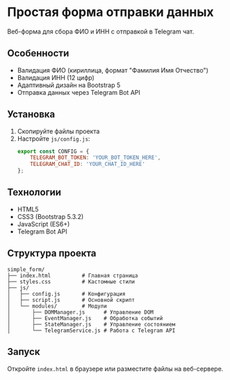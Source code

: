# Простая форма отправки данных

Веб-форма для сбора ФИО и ИНН с отправкой в Telegram чат.

## Особенности

- Валидация ФИО (кириллица, формат "Фамилия Имя Отчество")
- Валидация ИНН (12 цифр)
- Адаптивный дизайн на Bootstrap 5
- Отправка данных через Telegram Bot API

## Установка

1. Скопируйте файлы проекта
2. Настройте `js/config.js`:
   ```javascript
   export const CONFIG = {
       TELEGRAM_BOT_TOKEN: 'YOUR_BOT_TOKEN_HERE',
       TELEGRAM_CHAT_ID: 'YOUR_CHAT_ID_HERE'
   };
   ```

## Технологии

- HTML5
- CSS3 (Bootstrap 5.3.2)
- JavaScript (ES6+)
- Telegram Bot API

## Структура проекта

```
simple_form/
├── index.html          # Главная страница
├── styles.css          # Кастомные стили
├── js/
│   ├── config.js       # Конфигурация
│   ├── script.js       # Основной скрипт
│   └── modules/        # Модули
│       ├── DOMManager.js      # Управление DOM
│       ├── EventManager.js    # Обработка событий
│       ├── StateManager.js    # Управление состоянием
│       └── TelegramService.js # Работа с Telegram API
```

## Запуск

Откройте `index.html` в браузере или разместите файлы на веб-сервере.
